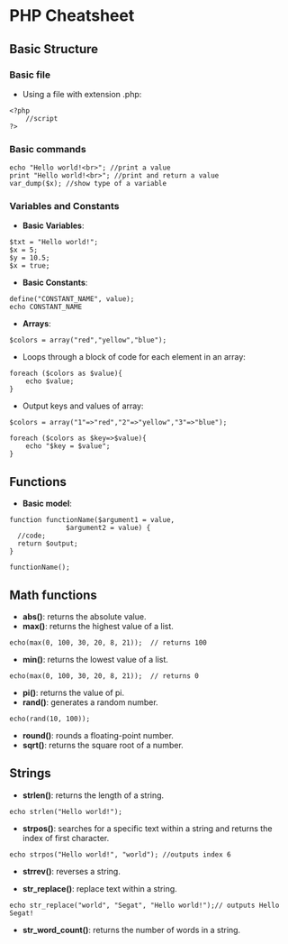 # PHP Cheatsheet 

## Basic Structure 

### Basic file 

* Using a file with extension .php: 

```
<?php
    //script 
?>
```

### Basic commands

```
echo "Hello world!<br>"; //print a value
print "Hello world!<br>"; //print and return a value
var_dump($x); //show type of a variable 
```

### Variables and Constants

* **Basic Variables**:

```
$txt = "Hello world!";
$x = 5;
$y = 10.5;
$x = true;
```

* **Basic Constants**:
```
define("CONSTANT_NAME", value);
echo CONSTANT_NAME
```

* **Arrays**:
```
$colors = array("red","yellow","blue");
```

*  Loops through a block of code for each element in an array:

```
foreach ($colors as $value){
	echo $value;
}
```

* Output keys and values of array:

```
$colors = array("1"=>"red","2"=>"yellow","3"=>"blue");

foreach ($colors as $key=>$value){
	echo "$key = $value";
}
```

## Functions 

* **Basic model**: 

```
function functionName($argument1 = value, 
		      $argument2 = value) {
  //code;
  return $output;
}

functionName();
```

## Math functions

* **abs()**: returns the absolute value.
* **max()**: returns the highest value of a list.
```
echo(max(0, 100, 30, 20, 8, 21));  // returns 100
```
* **min()**: returns the lowest value of a list.
```
echo(max(0, 100, 30, 20, 8, 21));  // returns 0
```
* **pi()**: returns the value of pi.
* **rand()**: generates a random number.
```
echo(rand(10, 100));
```
* **round()**: rounds a floating-point number.
* **sqrt()**: returns the square root of a number.

## Strings 

* **strlen()**: returns the length of a string.
```
echo strlen("Hello world!");
```
* **strpos()**: searches for a specific text within a string and returns the index of first character.
```
echo strpos("Hello world!", "world"); //outputs index 6
```

* **strrev()**: reverses a string.

* **str_replace()**: replace text within a string.
```
echo str_replace("world", "Segat", "Hello world!");// outputs Hello Segat!
```

* **str_word_count()**: returns the number of words in a string.

